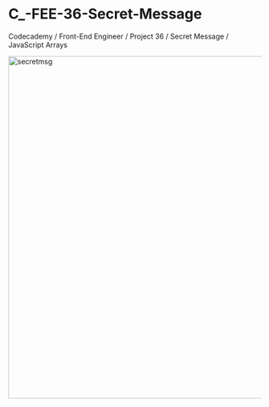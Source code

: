 # C_-FEE-36-Secret-Message
Codecademy / Front-End Engineer / Project 36 / Secret Message / JavaScript Arrays

<img width="681" alt="secretmsg" src="https://user-images.githubusercontent.com/104124293/197843501-7437f7b3-c886-49c2-894b-420ab7dfa15e.png">
